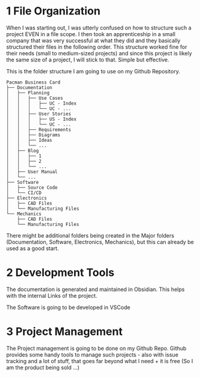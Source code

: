 # 1 File Organization
When I was starting out, I was utterly confused on how to structure such a project EVEN in a file scope. I then took an apprenticeship in a small company that was very successful at what they did and they basically structured their files in the following order. This structure worked fine for their needs (small to medium-sized projects) and since this project is likely the same size of a project, I will stick to that. Simple but effective.

This is the folder structure I am going to use on my Github Repository.
```
Pacman Business Card
├── Documentation
│   ├── Planning
│   │   ├── Use Cases
│   │   │   ├── UC - Index
│   │   │   └── UC - ...
│   │   ├── User Stories
│   │   │   ├── US - Index
│   │   │   └── UC - ...
│   │   ├── Requirements
│   │   ├── Diagrams
│   │   ├── Ideas
│   │   └── ...
│   ├── Blog
│   │   ├── 1
│   │   ├── 2
│   │   └── ...
│   ├── User Manual
│   └── ...
├── Software
│   ├── Source Code
│   └── CI/CD
├── Electronics
│   ├── CAD Files
│   └── Manufacturing Files
└── Mechanics
    ├── CAD Files
    └── Manufacturing Files
```

There might be additional folders being created in the Major folders (Documentation, Software, Electronics, Mechanics), but this can already be used as a good start.

# 2 Development Tools
The documentation is generated and maintained in Obsidian. This helps with the internal Links of the project. 

The Software is going to be developed in VSCode

# 3 Project Management
The Project management is going to be done on my Github Repo. Github provides some handy tools to manage such projects - also with issue tracking and a lot of stuff, that goes far beyond what I need + it is free (So I am the product being sold ...)
